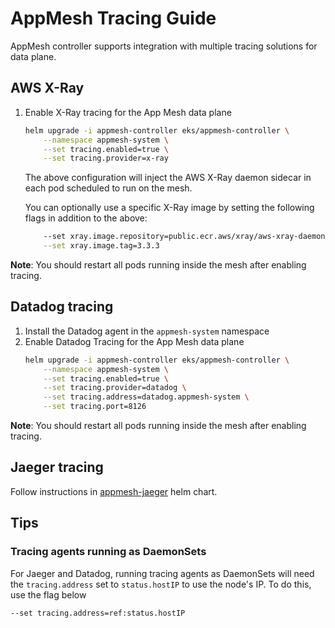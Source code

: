 # AppMesh Tracing Guide
AppMesh controller supports integration with multiple tracing solutions for data plane.

## AWS X-Ray
1. Enable X-Ray tracing for the App Mesh data plane
    ```sh
    helm upgrade -i appmesh-controller eks/appmesh-controller \
        --namespace appmesh-system \
        --set tracing.enabled=true \
        --set tracing.provider=x-ray
    ```
    The above configuration will inject the AWS X-Ray daemon sidecar in each pod scheduled to run on the mesh.

    You can optionally use a specific X-Ray image by setting the following flags in addition to the above:
    ```sh
        --set xray.image.repository=public.ecr.aws/xray/aws-xray-daemon \
        --set xray.image.tag=3.3.3
    ```

**Note**: You should restart all pods running inside the mesh after enabling tracing.

## Datadog tracing
1. Install the Datadog agent in the `appmesh-system` namespace
2. Enable Datadog Tracing for the App Mesh data plane
    ```sh
    helm upgrade -i appmesh-controller eks/appmesh-controller \
        --namespace appmesh-system \
        --set tracing.enabled=true \
        --set tracing.provider=datadog \
        --set tracing.address=datadog.appmesh-system \
        --set tracing.port=8126
    ```

**Note**: You should restart all pods running inside the mesh after enabling tracing.

## Jaeger tracing
Follow instructions in [appmesh-jaeger](https://github.com/aws/eks-charts/tree/master/stable/appmesh-jaeger) helm chart.

## Tips

### Tracing agents running as DaemonSets
For Jaeger and Datadog, running tracing agents as DaemonSets will need the `tracing.address` set to `status.hostIP` to use the node's IP.
To do this, use the flag below
   ```sh
   --set tracing.address=ref:status.hostIP
   ```
